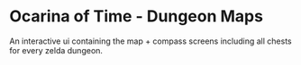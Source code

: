 # Ocarina of Time - Dungeon Maps
An interactive ui containing the map + compass screens including all chests for every zelda dungeon.
